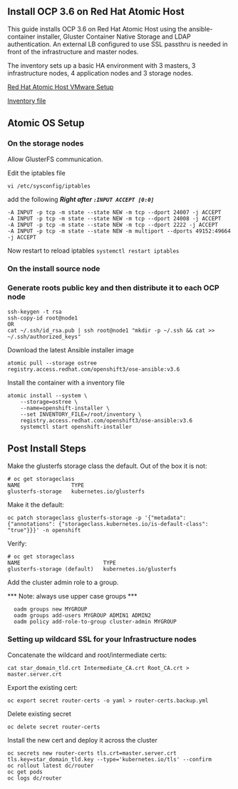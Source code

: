 ## Install OCP 3.6 on Red Hat Atomic Host

This guide installs OCP 3.6 on Red Hat Atomic Host using the ansible-container installer, Gluster Container Native Storage and LDAP authentication. An external LB configured to use SSL passthru is needed in front of the infrastructure and master nodes.

The inventory sets up a basic HA environment with 3 masters, 3 infrastructure nodes, 4 application nodes and 3 storage nodes.

[Red Hat Atomic Host VMware Setup](atomic-setup.md)

[Inventory file](inventory)

## Atomic OS Setup

### On the storage nodes
Allow GlusterFS communication.

Edit the iptables file
```
vi /etc/sysconfig/iptables
```

add the following ***Right after `:INPUT ACCEPT [0:0]`***
```
-A INPUT -p tcp -m state --state NEW -m tcp --dport 24007 -j ACCEPT
-A INPUT -p tcp -m state --state NEW -m tcp --dport 24008 -j ACCEPT
-A INPUT -p tcp -m state --state NEW -m tcp --dport 2222 -j ACCEPT
-A INPUT -p tcp -m state --state NEW -m multiport --dports 49152:49664 -j ACCEPT
```

Now restart to reload iptables
`systemctl restart iptables`

### On the install source node

### Generate roots public key and then distribute it to each OCP node
```
ssh-keygen -t rsa
ssh-copy-id root@node1
OR
cat ~/.ssh/id_rsa.pub | ssh root@node1 "mkdir -p ~/.ssh && cat >>  ~/.ssh/authorized_keys"
```

Download the latest Ansible installer image
```
atomic pull --storage ostree registry.access.redhat.com/openshift3/ose-ansible:v3.6
```

Install the container with a inventory file
```
atomic install --system \
    --storage=ostree \
    --name=openshift-installer \
    --set INVENTORY_FILE=/root/inventory \
    registry.access.redhat.com/openshift3/ose-ansible:v3.6 
    systemctl start openshift-installer
```

## Post Install Steps

Make the glusterfs storage class the default. Out of the box it is not:

```
# oc get storageclass
NAME                TYPE
glusterfs-storage   kubernetes.io/glusterfs
```

Make it the default:

```
oc patch storageclass glusterfs-storage -p '{"metadata": {"annotations": {"storageclass.kubernetes.io/is-default-class": "true"}}}' -n openshift
```

Verify:

```
# oc get storageclass
NAME                          TYPE
glusterfs-storage (default)   kubernetes.io/glusterfs
```

Add the cluster admin role to a group.

*** Note: always use upper case groups ***

```
  oadm groups new MYGROUP
  oadm groups add-users MYGROUP ADMIN1 ADMIN2
  oadm policy add-role-to-group cluster-admin MYGROUP
```


### Setting up wildcard SSL for your Infrastructure nodes

Concatenate the wildcard and root/intermediate certs:
```
cat star_domain_tld.crt Intermediate_CA.crt Root_CA.crt > master.server.crt
```

Export the existing cert:
```
oc export secret router-certs -o yaml > router-certs.backup.yml
```
Delete existing secret
```
oc delete secret router-certs
```
Install the new cert and deploy it across the cluster
```
oc secrets new router-certs tls.crt=master.server.crt tls.key=star_domain_tld.key --type='kubernetes.io/tls' --confirm
oc rollout latest dc/router
oc get pods
oc logs dc/router
```
